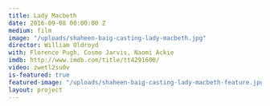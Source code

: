 ```yaml
---
title: Lady Macbeth
date: 2016-09-08 00:00:00 Z
medium: film
image: "/uploads/shaheen-baig-casting-lady-macbeth.jpg"
director: William Oldroyd
with: Florence Pugh, Cosmo Jarvis, Naomi Ackie
imdb: http://www.imdb.com/title/tt4291600/
video: zwetl2su0v
is-featured: true
featured-image: "/uploads/shaheen-baig-casting-lady-macbeth-feature.jpg"
layout: project
---
```


